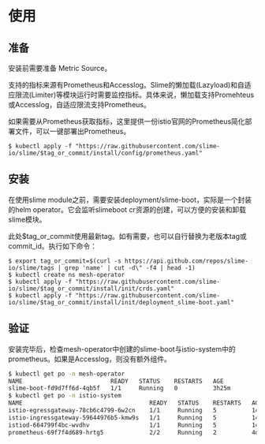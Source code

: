 # 使用



## 准备

安装前需要准备 Metric Source。

支持的指标来源有Prometheus和Accesslog。Slime的懒加载(Lazyload)和自适应限流(Limiter)等模块运行时需要监控指标。具体来说，懒加载支持Promehteus或Accesslog，自适应限流支持Prometheus。

如果需要从Prometheus获取指标，这里提供一份istio官网的Prometheus简化部署文件，可以一键部署出Prometheus。

```shell
$ kubectl apply -f "https://raw.githubusercontent.com/slime-io/slime/$tag_or_commit/install/config/prometheus.yaml"
```



## 安装

在使用slime module之前，需要安装deployment/slime-boot，实际是一个封装的helm operator。它会监听slimeboot cr资源的创建，可以方便的安装和卸载slime模块。 

此处$tag_or_commit使用最新tag。如有需要，也可以自行替换为老版本tag或commit_id。执行如下命令：

```shell
$ export tag_or_commit=$(curl -s https://api.github.com/repos/slime-io/slime/tags | grep 'name' | cut -d\" -f4 | head -1)
$ kubectl create ns mesh-operator
$ kubectl apply -f "https://raw.githubusercontent.com/slime-io/slime/$tag_or_commit/install/init/crds.yaml"
$ kubectl apply -f "https://raw.githubusercontent.com/slime-io/slime/$tag_or_commit/install/init/deployment_slime-boot.yaml"
```



## 验证

安装完毕后，检查mesh-operator中创建的slime-boot与istio-system中的prometheus。如果是Accesslog，则没有额外组件。

```sh
$ kubectl get po -n mesh-operator
NAME                         READY   STATUS    RESTARTS   AGE
slime-boot-fd9d7ff6d-4qb5f   1/1     Running   0          3h25m
$ kubectl get po -n istio-system
NAME                                    READY   STATUS    RESTARTS   AGE
istio-egressgateway-78cb6c4799-6w2cn    1/1     Running   5          14d
istio-ingressgateway-59644976b5-kmw9s   1/1     Running   5          14d
istiod-664799f4bc-wvdhv                 1/1     Running   5          14d
prometheus-69f7f4d689-hrtg5             2/2     Running   2          4d4h
```

